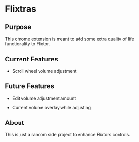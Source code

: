 # Flixtras

## Purpose

This chrome extension is meant to add some extra quality of life functionality to Flixtor.

## Current Features

- Scroll wheel volume adjustment

## Future Features

- Edit volume adjustment amount

- Current volume overlay while adjusting

## About

This is just a random side project to enhance Flixtors controls.
